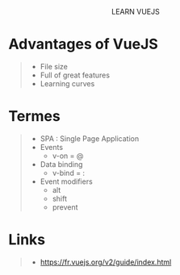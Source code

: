<p align="center">LEARN VUEJS</p>

# Advantages of VueJS
> - File size
> - Full of great features
> - Learning curves

# Termes
> - SPA : Single Page Application
> - Events
>   - v-on = @
> - Data binding
>   - v-bind = :
> - Event modifiers
>   - alt
>   - shift
>   - prevent

# Links
> - https://fr.vuejs.org/v2/guide/index.html
